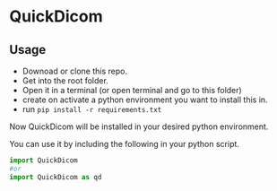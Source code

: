 # QuickDicom

## Usage

- Downoad or clone this repo.
- Get into the root folder.
- Open it in a terminal (or open terminal and go to this folder)
- create on activate a python environment you want to install this in.
- run ```pip install -r requirements.txt```

Now QuickDicom will be installed in your desired python environment.

You can use it by including the following in your python script.

 ```py
 import QuickDicom
 #or 
 import QuickDicom as qd
 ```

 
